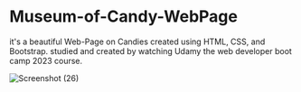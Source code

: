 # Museum-of-Candy-WebPage
it's a beautiful Web-Page on Candies created using HTML, CSS, and Bootstrap.
studied and created by watching Udamy the web developer boot camp 2023 course.

![Screenshot (26)](https://github.com/AnukulPr1me/Museum-of-Candy-WebPage/assets/101039186/6f5137d3-60c4-4f2c-ae50-d79fc8fa6a38)
